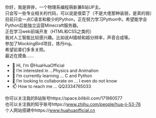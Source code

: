 你好，我是骅骅，一个物理系编程萌新兼B站UP主。  
只会写一些专业相关的代码，可以说是很菜了（不是大佬那种装弱，是真的弱）
目前只会一点C语言和极少的Python，正在努力学习Python中。希望能学会Python后能独立运营Minecraft服务器。  
正在学习web前端开发（HTML和CSS之类的）  
我对人工智能比较感兴趣。比如说AI插帧和超分辨率，声音合成等。  
参加了MockingBird项目，炼丹ing。  
希望前辈们多多关照。  
最近在摸鱼......  

- 👋 Hi, I’m @HuaHuaOfficial  
- 👀 I’m interested in ...Physics and Animation  
- 🌱 I’m currently learning ... C and Python  
- 💞️ I’m looking to collaborate on ... I even do not know  
- 📫 How to reach me ... QQ3334765033  

你可以关注我的B站账号https://space.bilibili.com/171960577  
也可以关注我的知乎账号https://www.zhihu.com/people/hua-ji-53-76  
个人网站搭建中https://www.huahuaofficial.cn  
<!---
HuaHuaOfficial/HuaHuaOfficial is a ✨ special ✨ repository because its `README.md` (this file) appears on your GitHub profile.
You can click the Preview link to take a look at your changes.
--->
